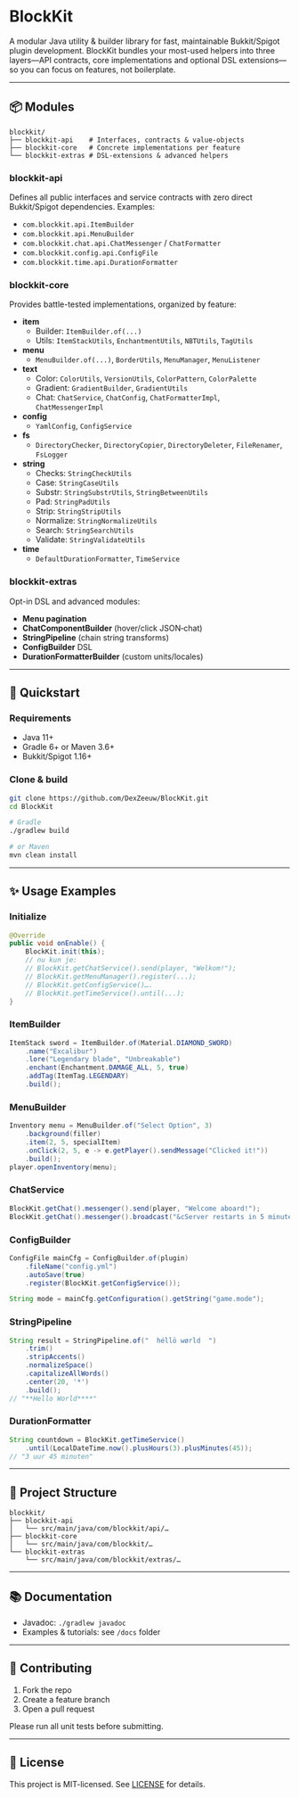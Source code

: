 # BlockKit

A modular Java utility & builder library for fast, maintainable Bukkit/Spigot plugin development. BlockKit bundles your most-used helpers into three layers—API contracts, core implementations and optional DSL extensions—so you can focus on features, not boilerplate.

---

## 📦 Modules

```text
blockkit/
├── blockkit-api    # Interfaces, contracts & value‐objects
├── blockkit-core   # Concrete implementations per feature
└── blockkit-extras # DSL‐extensions & advanced helpers
```

### blockkit-api  
Defines all public interfaces and service contracts with zero direct Bukkit/Spigot dependencies. Examples:

- `com.blockkit.api.ItemBuilder`  
- `com.blockkit.api.MenuBuilder`  
- `com.blockkit.chat.api.ChatMessenger` / `ChatFormatter`  
- `com.blockkit.config.api.ConfigFile`  
- `com.blockkit.time.api.DurationFormatter`

### blockkit-core  
Provides battle-tested implementations, organized by feature:

- **item**  
  - Builder: `ItemBuilder.of(...)`  
  - Utils: `ItemStackUtils`, `EnchantmentUtils`, `NBTUtils`, `TagUtils`
- **menu**  
  - `MenuBuilder.of(...)`, `BorderUtils`, `MenuManager`, `MenuListener`
- **text**  
  - Color: `ColorUtils`, `VersionUtils`, `ColorPattern`, `ColorPalette`  
  - Gradient: `GradientBuilder`, `GradientUtils`  
  - Chat: `ChatService`, `ChatConfig`, `ChatFormatterImpl`, `ChatMessengerImpl`
- **config**  
  - `YamlConfig`, `ConfigService`
- **fs**  
  - `DirectoryChecker`, `DirectoryCopier`, `DirectoryDeleter`, `FileRenamer`, `FsLogger`
- **string**  
  - Checks: `StringCheckUtils`  
  - Case: `StringCaseUtils`  
  - Substr: `StringSubstrUtils`, `StringBetweenUtils`  
  - Pad: `StringPadUtils`  
  - Strip: `StringStripUtils`  
  - Normalize: `StringNormalizeUtils`  
  - Search: `StringSearchUtils`  
  - Validate: `StringValidateUtils`
- **time**  
  - `DefaultDurationFormatter`, `TimeService`

### blockkit-extras  
Opt-in DSL and advanced modules:

- **Menu pagination**  
- **ChatComponentBuilder** (hover/click JSON‐chat)  
- **StringPipeline** (chain string transforms)  
- **ConfigBuilder** DSL  
- **DurationFormatterBuilder** (custom units/locales)

---

## 🚀 Quickstart

### Requirements

- Java 11+  
- Gradle 6+ or Maven 3.6+  
- Bukkit/Spigot 1.16+

### Clone & build

```bash
git clone https://github.com/DexZeeuw/BlockKit.git
cd BlockKit

# Gradle
./gradlew build

# or Maven
mvn clean install
```

---

## ✨ Usage Examples

### Initialize
```java
@Override
public void onEnable() {
    BlockKit.init(this);
    // nu kun je:
    // BlockKit.getChatService().send(player, "Welkom!");
    // BlockKit.getMenuManager().register(...);
    // BlockKit.getConfigService()….
    // BlockKit.getTimeService().until(...);
}
```

### ItemBuilder

```java
ItemStack sword = ItemBuilder.of(Material.DIAMOND_SWORD)
    .name("Excalibur")
    .lore("Legendary blade", "Unbreakable")
    .enchant(Enchantment.DAMAGE_ALL, 5, true)
    .addTag(ItemTag.LEGENDARY)
    .build();
```

### MenuBuilder

```java
Inventory menu = MenuBuilder.of("Select Option", 3)
    .background(filler)
    .item(2, 5, specialItem)
    .onClick(2, 5, e -> e.getPlayer().sendMessage("Clicked it!"))
    .build();
player.openInventory(menu);
```

### ChatService

```java
BlockKit.getChat().messenger().send(player, "Welcome aboard!");
BlockKit.getChat().messenger().broadcast("&cServer restarts in 5 minutes!");
```

### ConfigBuilder

```java
ConfigFile mainCfg = ConfigBuilder.of(plugin)
    .fileName("config.yml")
    .autoSave(true)
    .register(BlockKit.getConfigService());

String mode = mainCfg.getConfiguration().getString("game.mode");
```

### StringPipeline

```java
String result = StringPipeline.of("  héllö wørld  ")
    .trim()
    .stripAccents()
    .normalizeSpace()
    .capitalizeAllWords()
    .center(20, '*')
    .build();
// "**Hello World****"
```

### DurationFormatter

```java
String countdown = BlockKit.getTimeService()
    .until(LocalDateTime.now().plusHours(3).plusMinutes(45));
// "3 uur 45 minuten"
```

---

## 📑 Project Structure

```text
blockkit/
├── blockkit-api
│   └── src/main/java/com/blockkit/api/…
├── blockkit-core
│   └── src/main/java/com/blockkit/…
└── blockkit-extras
    └── src/main/java/com/blockkit/extras/…
```

---

## 📚 Documentation

- Javadoc: `./gradlew javadoc`  
- Examples & tutorials: see `/docs` folder  

---

## 🤝 Contributing

1. Fork the repo  
2. Create a feature branch  
3. Open a pull request  

Please run all unit tests before submitting.

---

## 📄 License

This project is MIT-licensed. See [LICENSE](LICENSE) for details.
